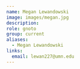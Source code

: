 ```yaml
---
name: Megan Lewandowski
image: images/megan.jpg
description:
role: gnoto
group: current
aliases:
  - Megan Lewandowski
links:
  email: lewan227@umn.edu
---
```


